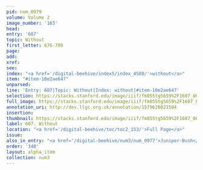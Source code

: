 ```yaml
---
pid: num_0979
volume: Volume 2
image_number: '163'
head: 
entry: '687'
topic: Without
first_letter: 676-700
page: 
add: 
xref: 
see: 
index: "<a href='/digital-beehive/index5/index_4580/'>without</a>"
item: "#item-10e2ae647"
unparsed: 
line: 'Entry: 687|Topic: Without|Index: without|#item-10e2ae647'
selection: https://stacks.stanford.edu/image/iiif/fm855tg5659%2F1607_0630/417,1881,1382,240/full/0/default.jpg
full_image: https://stacks.stanford.edu/image/iiif/fm855tg5659%2F1607_0630/full/full/0/default.jpg
annotation_uri: http://dev.llgc.org.uk/annotation/1579626021504
insertion: 
thumbnail: https://stacks.stanford.edu/image/iiif/fm855tg5659%2F1607_0630/417,1881,600,180/250,/0/default.jpg
label: 687. Without
location: "<a href='/digital-beehive/toc/toc2_153/'>Full Page</a>"
issue: 
also_in_entry: "<a href='/digital-beehive/num3/num_0977'>Juniper-Bush</a>|<a href='/digital-beehive/num3/num_0978'>Oak</a>"
order: '348'
layout: alpha_item
collection: num3
---
```

